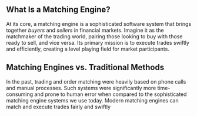 ## What Is a Matching Engine?

At its core, a matching engine is a sophisticated software system that brings together _buyers_ and _sellers_ in financial markets. Imagine it as the matchmaker of the trading world, pairing those looking to buy with those ready to sell, and vice versa. Its primary mission is to execute trades swiftly and efficiently, creating a level playing field for market participants.

## Matching Engines vs. Traditional Methods

In the past, trading and order matching were heavily based on phone calls and manual processes. Such systems were significantly more time-consuming and prone to human error when compared to the sophisticated matching engine systems we use today. Modern matching engines can match and execute trades fairly and swiftly